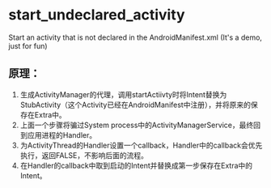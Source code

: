 # start_undeclared_activity
Start an activity that is not declared in the AndroidManifest.xml (It's a demo, just for fun)

## 原理：
1. 生成ActivityManager的代理，调用startActiivty时将Intent替换为StubActivity（这个Activity已经在AndroidManifest中注册），并将原来的保存在Extra中。
2. 上面一个步骤将骗过System process中的ActivityManagerService，最终回到应用进程的Handler。
3. 为ActivityThread的Handler设置一个callback，Handler中的callback会优先执行，返回FALSE，不影响后面的流程。
4. 在Handler的callback中取到启动的Intent并替换成第一步保存在Extra中的Intent。
